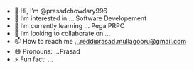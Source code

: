 - 👋 Hi, I’m @prasadchowdary996
- 👀 I’m interested in ... Software Developement
- 🌱 I’m currently learning ... Pega PRPC
- 💞️ I’m looking to collaborate on ...
- 📫 How to reach me ...reddiprasad.mullagooru@gmail.com
- 😄 Pronouns: ...Prasad
- ⚡ Fun fact: ...

<!---
prasadchowdary996/prasadchowdary996 is a ✨ special ✨ repository because its `README.md` (this file) appears on your GitHub profile.
You can click the Preview link to take a look at your changes.
--->
